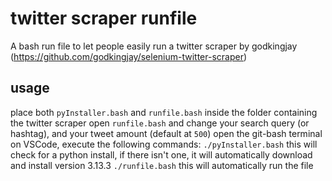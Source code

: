 # twitter scraper runfile
 A bash run file to let people easily run a twitter scraper by godkingjay (https://github.com/godkingjay/selenium-twitter-scraper)

## usage
place both `pyInstaller.bash` and `runfile.bash` inside the folder containing the twitter scraper
open `runfile.bash` and change your search query (or hashtag), and your tweet amount (default at `500`)
open the git-bash terminal on VSCode, execute the following commands:
`./pyInstaller.bash` this will check for a python install, if there isn't one, it will automatically download and install version 3.13.3
`./runfile.bash` this will automatically run the file